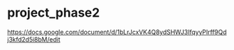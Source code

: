 # project_phase2

https://docs.google.com/document/d/1bLrJcxVK4Q8ydSHWJ3IfqyyPIrff9Qdj3kfd2d5i8bM/edit
